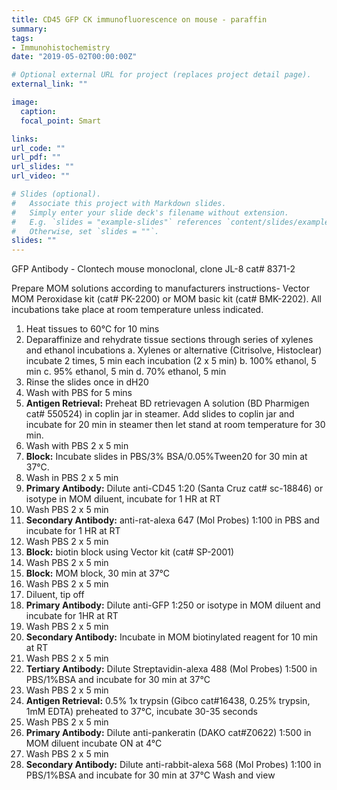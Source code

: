 ```yaml
---
title: CD45 GFP CK immunofluorescence on mouse - paraffin
summary:
tags:
- Immunohistochemistry
date: "2019-05-02T00:00:00Z"

# Optional external URL for project (replaces project detail page).
external_link: ""

image:
  caption:
  focal_point: Smart

links:
url_code: ""
url_pdf: ""
url_slides: ""
url_video: ""

# Slides (optional).
#   Associate this project with Markdown slides.
#   Simply enter your slide deck's filename without extension.
#   E.g. `slides = "example-slides"` references `content/slides/example-slides.md`.
#   Otherwise, set `slides = ""`.
slides: ""
---
```


GFP Antibody - Clontech mouse monoclonal, clone JL-8 cat# 8371-2

Prepare MOM solutions according to manufacturers instructions- Vector MOM Peroxidase kit (cat# PK-2200) or MOM basic kit (cat# BMK-2202). All incubations take place at room temperature unless indicated.

1.  Heat tissues to 60°C for 10 mins
2.  Deparaffinize and rehydrate tissue sections through series of xylenes and ethanol incubations
    a. Xylenes or alternative (Citrisolve, Histoclear) incubate 2 times, 5 min each incubation (2 x 5 min)
    b. 100% ethanol, 5 min
    c. 95% ethanol, 5 min
    d. 70% ethanol, 5 min
3.  Rinse the slides once in dH20
4.  Wash with PBS for 5 mins
5.  **Antigen Retrieval:** Preheat BD retrievagen A solution (BD Pharmigen cat# 550524) in coplin jar in steamer. Add slides to coplin jar and incubate for 20 min in steamer then let stand at room temperature for 30 min.
6.  Wash with PBS 2 x 5 min
7.  **Block:** Incubate slides in PBS/3% BSA/0.05%Tween20 for 30 min at 37°C.
8.  Wash in PBS 2 x 5 min
9.  **Primary Antibody:** Dilute anti-CD45 1:20 (Santa Cruz cat# sc-18846) or isotype in MOM diluent, incubate for 1 HR at RT
10. Wash PBS 2 x 5 min
11. **Secondary Antibody:** anti-rat-alexa 647 (Mol Probes) 1:100 in PBS and incubate for 1 HR at RT
12. Wash PBS 2 x 5 min
13. **Block:** biotin block using Vector kit (cat# SP-2001)
14. Wash PBS 2 x 5 min
15. **Block:** MOM block, 30 min at 37°C
16. Wash PBS 2 x 5 min
17. Diluent, tip off
18. **Primary Antibody:** Dilute anti-GFP 1:250 or isotype in MOM diluent and incubate for 1HR at RT
19. Wash PBS 2 x 5 min
20. **Secondary Antibody:** Incubate in MOM biotinylated reagent for 10 min at RT
21. Wash PBS 2 x 5 min
22. **Tertiary Antibody:** Dilute Streptavidin-alexa 488 (Mol Probes) 1:500 in PBS/1%BSA and incubate for 30 min at 37°C
23. Wash PBS 2 x 5 min
24. **Antigen Retrieval:** 0.5% 1x trypsin (Gibco cat#16438, 0.25% trypsin, 1mM EDTA) preheated to 37°C, incubate 30-35 seconds
25. Wash PBS 2 x 5 min
26. **Primary Antibody:** Dilute anti-pankeratin (DAKO cat#Z0622) 1:500 in MOM diluent incubate ON at 4°C
27. Wash PBS 2 x 5 min
28. **Secondary Antibody:** Dilute anti-rabbit-alexa 568 (Mol Probes) 1:100 in PBS/1%BSA and incubate for 30 min at 37°C
Wash and view
